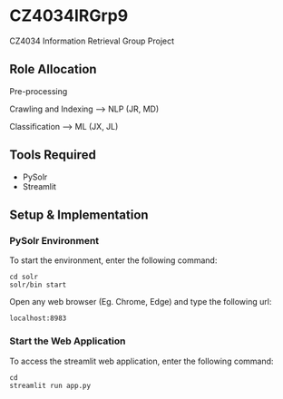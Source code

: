 # CZ4034IRGrp9
CZ4034 Information Retrieval Group Project

## Role Allocation
Pre-processing

Crawling and Indexing --> NLP (JR, MD)

Classification --> ML (JX, JL)

## Tools Required
- PySolr
- Streamlit

## Setup & Implementation
### PySolr Environment
To start the environment, enter the following command:
```
cd solr
solr/bin start
```

Open any web browser (Eg. Chrome, Edge) and type the following url:
```
localhost:8983
```

### Start the Web Application
To access the streamlit web application, enter the following command:
```
cd
streamlit run app.py
```
